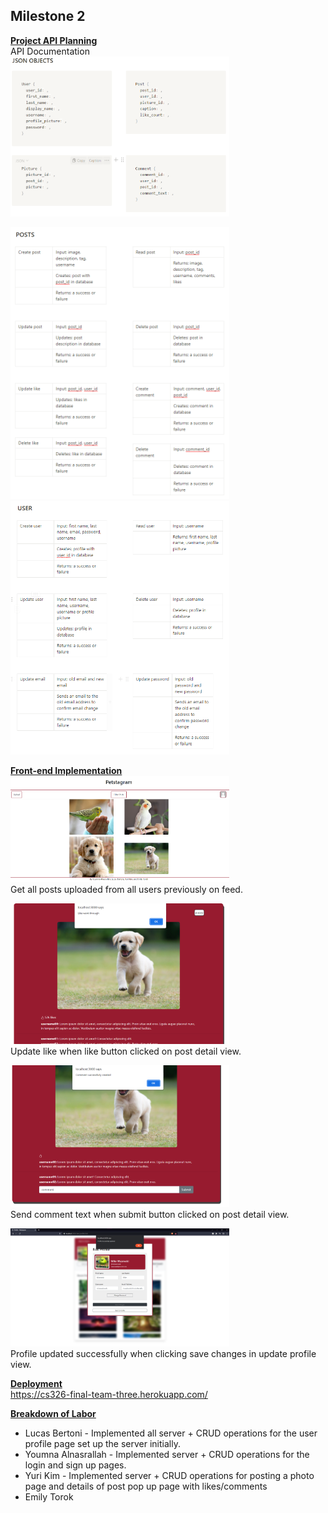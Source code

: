 ## Milestone 2

<ins>**Project API Planning**</ins>  <br>
API Documentation <br>
<img src="..\api planning\JSON objects.PNG" width="350">

<img src="..\api planning\POSTS.PNG" width="350">

<img src="..\api planning\USER.PNG" width="350">

<ins>**Front-end Implementation**</ins> <br>
<img src="..\CRUD\feed_get.PNG" width="350"><br>
Get all posts uploaded from all users previously on feed.

<img src="..\CRUD\like_put.PNG" width="350"><br>
Update like when like button clicked on post detail view.

<img src="..\CRUD\comment_put.PNG" width="350"><br>
Send comment text when submit button clicked on post detail view.

<img src="..\CRUD\image.png" width="350"><br>
Profile updated successfully when clicking save changes in update profile view.


<ins>**Deployment**</ins> <br>
https://cs326-final-team-three.herokuapp.com/

<ins>**Breakdown of Labor**</ins> <br>

* Lucas Bertoni - Implemented all server + CRUD operations for the user profile page set up the server initially.
* Youmna Alnasrallah - Implemented server + CRUD operations for the login and sign up pages.
* Yuri Kim - Implemented server + CRUD operations for posting a photo page and details of post pop up page with likes/comments
* Emily Torok
